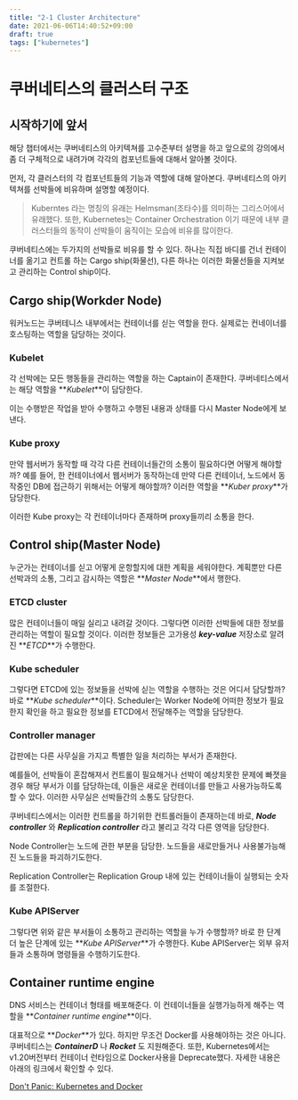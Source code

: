 ```yaml
---
title: "2-1 Cluster Architecture"
date: 2021-06-06T14:40:52+09:00
draft: true
tags: ["kubernetes"]
---
```


# 쿠버네티스의 클러스터 구조

## 시작하기에 앞서

해당 챕터에서는 쿠버네티스의 아키텍쳐를 고수준부터 설명을 하고 앞으로의 강의에서 좀 더 구체적으로 내려가며 각각의 컴포넌트들에 대해서 알아볼 것이다.

먼저, 각 클러스터의 각 컴포넌트들의 기능과 역할에 대해 알아본다. 쿠버네티스의 아키텍쳐를 선박들에 비유하며 설명할 예정이다.

> Kuberntes 라는 명칭의 유래는 Helmsman(조타수)를 의미하는 그리스어에서 유래했다. 또한, Kubernetes는 Container Orchestration 이기 때문에 내부 클러스터들의 동작이 선박들이 움직이는 모습에 비유를 많이한다.

쿠버네티스에는 두가지의 선박들로 비유를 할 수 있다. 하나는 직접 바디를 건너 컨테이너를 옮기고 컨트롤 하는 Cargo ship(화물선), 다른 하나는 이러한 화물선들을 지켜보고 관리하는 Control ship이다.

## Cargo ship(Workder Node)

워커노드는 쿠버테니스 내부에서는 컨테이너를 싣는 역할을 한다. 실제로는 컨네이너를 호스팅하는 역할을 담당하는 것이다.

### Kubelet

각 선박에는 모든 행동들을 관리하는 역할을 하는 Captain이 존재한다. 쿠버네티스에서는 해당 역할을 **_Kubelet_**이 담당한다.

이는 수행받은 작업을 받아 수행하고 수행된 내용과 상태를 다시 Master Node에게 보낸다.

### Kube proxy

만약 웹서버가 동작할 때 각각 다른 컨테이너들간의 소통이 필요하다면 어떻게 해야할까? 예를 들어, 한 컨테이너에서 웹서버가 동작하는데 만약 다른 컨테이너, 노드에서 동작중인 DB에 접근하기 위해서는 어떻게 해야할까? 이러한 역할을 **_Kuber proxy_**가 담당한다.

이러한 Kube proxy는 각 컨테이너마다 존재하며 proxy들끼리 소통을 한다.

## Control ship(Master Node)

누군가는 컨테이너를 싣고 어떻게 운항할지에 대한 계획을 세워야한다. 계획뿐만 다른 선박과의 소통, 그리고 감시하는 역할은 **_Master Node_**에서 행한다.

### ETCD cluster

많은 컨테이너들이 매일 실리고 내려갈 것이다. 그렇다면 이러한 선박들에 대한 정보를 관리하는 역할이 필요할 것이다. 이러한 정보들은 고가용성 **_key-value_** 저장소로 알려진 **_ETCD_**가 수행한다.

### Kube scheduler

그렇다면 ETCD에 있는 정보들을 선박에 싣는 역할을 수행하는 것은 어디서 담당할까? 바로 **_Kube scheduler_**이다. Scheduler는 Worker Node에 어떠한 정보가 필요한지 확인을 하고 필요한 정보를 ETCD에서 전달해주는 역할을 담당한다.

### Controller manager

갑판에는 다른 사무실을 가지고 특별한 일을 처리하는 부서가 존재한다.

예를들어, 선박들이 혼잡해져서 컨트롤이 필요해거나 선박이 예상치못한 문제에 빠졋을 경우 해당 부서가 이를 담당하는데, 이들은 새로운 컨테이너를 만들고 사용가능하도록 할 수 았다. 이러한 사무실은 선박들간의 소통도 담당한다.

쿠버네티스에서는 이러한 컨트롤을 하기위한 컨트롤러들이 존재하는데 바로, **_Node controller_** 와 **_Replication controller_** 라고 불리고 각각 다른 영역을 담당한다.

Node Controller는 노드에 관한 부분을 담당한. 노드들을 새로만들거나 사용불가능해진 노드들을 파괴하기도한다.

Replication Controller는 Replication Group 내에 있는 컨테이너들이 실행되는 숫자를 조절한다.

### Kube APIServer

그렇다면 위와 같은 부서들이 소통하고 관리하는 역할을 누가 수행할까? 바로 한 단계 더 높은 단계에 있는 **_Kube APIServer_**가 수행한다. Kube APIServer는 외부 유저들과 소통하며 명령들을 수행하기도한다.

## Container runtime engine

DNS 서비스는 컨테이너 형태를 배포해준다. 이 컨테이너들을 실행가능하게 해주는 역할을 **_Container runtime engine_**이다.

대표적으로 **_Docker_**가 있다. 하지만 무조건 Docker를 사용해야하는 것은 아니다. 쿠버네티스는 **_ContainerD_** 나 **_Rocket_** 도 지원해준다. 또한, Kubernetes에서는 v1.20버전부터 컨테이너 런타임으로 Docker사용을 Deprecate했다. 자세한 내용은 아래의 링크에서 확인할 수 있다.

[Don't Panic: Kubernetes and Docker
](https://kubernetes.io/blog/2020/12/02/dont-panic-kubernetes-and-docker/)
